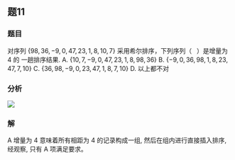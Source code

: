 ## 题11
### 题目
对序列 $\{ {98},{36}, - 9,0,{47},{23},1,8,{10},7\}$ 采用希尔排序，下列序列（ $\;$ ）是增量为 4 的 一趟排序结果.
A. $\{ {10},7, - 9,0,{47},{23},1,8,{98},{36}\}$ 
B. $\{  - 9,0,{36},{98},1,8,{23},{47},7,{10}\}$
C. $\{ {36},{98}, - 9,0,{23},{47},1,8,7,{10}\}$ 
D. 以上都不对
### 分析
![](https://img.hwenyi.live/202409301429142.webp)
### 解
A
增量为 4 意味着所有相距为 4 的记录构成一组, 然后在组内进行直接插入排序, 经观察, 只有 A 项满足要求。